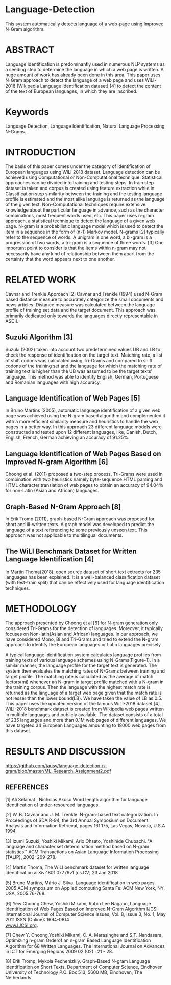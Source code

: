 # Language-Detection
This system automatically detects language of a web-page using Improved N-Gram algorithm.   

# ABSTRACT
Language identification is predominantly used in numerous NLP systems as a seeding step to determine the language in which a web page is written. A huge amount of work has already been done in this area. This paper uses N-Gram approach to detect the language of a web page and uses WiLi-2018 (Wikipedia Language Identification dataset) [4] to detect the content of the text of European languages, in which they are inscribed.

# Keywords
Language Detection, Language Identification, Natural Language Processing, N-Grams.

# INTRODUCTION
The basis of this paper comes under the category of identification of European languages using WiLI 2018 dataset. Language detection can be achieved using Computational or Non-Computational technique. Statistical approaches can be divided into training and testing steps. In train step dataset is taken and corpus is created using feature extraction while in Classification step similarity between the training and the testing language profile is estimated and the most alike language is returned as the language of the given text. Non-Computational techniques require extensive knowledge about the particular language in advance, such as the character combinations, most frequent words used, etc. This paper uses n-gram approach, a statistical technique to detect the language of a given web page.
N-gram is a probabilistic language model which is used to detect the item in a sequence in the form of (n-1) Markov model. N-grams [2] typically refer to the sequence of words. A unigram is one word, a bi-gram is a progression of two words, a tri-gram is a sequence of three words. [3] One important point to consider is that the items within n-gram may not necessarily have any kind of relationship between them apart from the certainty that the word appears next to one another.

# RELATED WORK
Cavnar and Trenkle Approach [2]
Cavnar and Trenkle (1994) used N-Gram based distance measure to accurately categorize the small documents and news articles. Distance measure was calculated between the language profile of training set data and the target document. This approach was 
primarily dedicated only towards the languages directly representable in ASCII.

## Suzuki Algorithm [3]
Suzuki (2002) taken into account two predetermined values UB and LB to check the response of identification on the target text. Matching rate, a list of shift codons was calculated using Tri-Grams and compared to shift codons of the training set and the language for which the matching rate of training text is higher than the UB was assumed to be the target texts’ language. This method was able to identify English, German, Portuguese and Romanian languages with high accuracy.

## Language Identification of Web Pages [5] 
In Bruno Martins (2005), automatic language identification of a given web page was achieved using the N-gram based algorithm and complemented it with a more efficient similarity measure and heuristics to handle the web pages in a better way. In this approach 23 different language models were constructed and tested upon 12 different languages, like, Danish, Dutch, English, French, German achieving an accuracy of 91.25%.

## Language Identification of Web Pages Based on Improved N-gram Algorithm [6]
Choong et al. (2011) proposed a two-step process. Tri-Grams were used in combination with two heuristics namely byte-sequence HTML parsing and HTML character translation of web pages to obtain an accuracy of 94.04% for non-Latin (Asian and African) languages.

## Graph-Based N-Gram Approach [8]
In Erik Tromp (2011), graph-based N-Gram approach was proposed for short and ill-written texts. A graph model was developed to predict the language of a text referencing to some previously unseen text. This approach was not applicable to multilingual documents.

## The WiLI Benchmark Dataset for Written Language Identification [4]
In Martin Thoma(2018), open source dataset of short text extracts for 235 languages has been explained. It is a well-balanced 
classification dataset (with test–train split) that can be effectively used for language identification techniques.

# METHODOLOGY
The approach presented by Choong et al [6] for N-gram generation only considered Tri-Grams for the detection of languages. Moreover, it typically focuses on Non-latin(Asian and African) languages. In our approach, we have considered Mono, Bi and Tri-Grams and tried to extend the N-gram approach to identify the European languages or Latin languages precisely.

A typical language identification system calculates language profiles from training texts of various language schemes using N-Grams(Figure-1). In a similar manner, the language profile for the target text is generated. The system then evaluates the matching rates of N-Grams between training and target profile. The matching rate is calculated as the average of match factors(mi) whenever an N-gram in target profile matched with a N-gram in the training corpus. Then the language with the highest match rate is returned as the language of a target web page given that the match rate is not lesser than the lower bound(LB). We have taken the value of LB as 0.5.
This paper uses the updated version of the famous WiLI-2018 dataset [4]. WiLI-2018 benchmark dataset is created from Wikipedia web pages written in multiple languages and publicly available. The dataset consists of a total of 235 languages and more than 0.1M web pages of different languages. We have targeted 34 European Languages amounting to 18000 web pages from this dataset.


# RESULTS AND DISCUSSION
https://github.com/tausy/language-detection-n-gram/blob/master/ML_Research_Assignment2.pdf


## REFERENCES

[1] Ali Selamat , Nicholas Akosu.Word length algorithm for language identification of under-resourced languages.
    
[2] W. B. Cavnar and J. M. Trenkle. N-gram-based text categorization. In Proceedings of SDAIR-94, the 3rd Annual Symposium on     Document Analysis and Information Retrieval, pages 161.175, Las Vegas, Nevada, U.S.A 1994.

[3] Izumi Suzuki, Yoshiki Mikami, Ario Ohsato, Yoshihide Chubachi. "A language and character set determination method based on     N-gram statistics." ACM Transactions on Asian Language Information Processing (TALIP), 2002: 269-278.

[4] Martin Thoma, The WiLI benchmark dataset for written language identification arXiv:1801.07779v1 [cs.CV] 23 Jan 2018
    
[5] Bruno Martins, Mário J. Silva. Language identification in web pages. 2005 ACM symposium on Applied computing Santa Fe: ACM     New York, NY, USA, 2005.76-768.

[6] Yew Choong Chew, Yoshiki Mikami, Robin Lee Nagano, Language Identification of Web Pages Based on Improved N-Gram Algorithm     IJCSI International Journal of Computer Science issues, Vol. 8, Issue 3, No. 1, May 2011 ISSN (Online): 1694-0814        
    www.IJCSI.org.
    
[7] Chew Y. Choong,Yoshiki Mikami, C. A. Marasinghe and S.T. Nandasara. Optimizing n-gram Orderof an n-gram Based Language         Identification Algorithm for 68 Written Languages. The International Journal on Advances in ICT for Emerging Regions 2009     02 (02) : 21 - 28.

[8] Erik Tromp, Mykola Pechenizkiy. Graph-Based N-gram Language Identification on Short Texts. Department of Computer Science,     Eindhoven University of Technology P.O. Box 513, 5600 MB, Eindhoven, The Netherlands.
